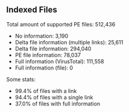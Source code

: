 ## Indexed Files

<!--FileStats-->
Total amount of supported PE files: 512,436

* No information: 3,190
* Delta file information (multiple links): 25,611
* Delta file information: 294,040
* PE file information: 78,037
* Full information (VirusTotal): 111,558
* Full information (file): 0

Some stats:

* 99.4% of files with a link
* 94.4% of files with a single link
* 37.0% of files with full information
<!--/FileStats-->
